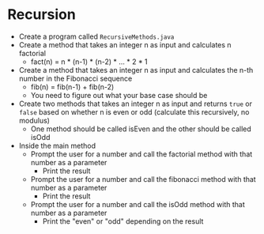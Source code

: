 # Recursion

- Create a program called `RecursiveMethods.java`
- Create a method that takes an integer n as input and calculates n factorial
  - fact(n) = n * (n-1) * (n-2) * ... * 2 * 1
- Create a method that takes an integer n as input and calculates the n-th number in the Fibonacci sequence
  - fib(n) = fib(n-1) + fib(n-2)
  - You need to figure out what your base case should be
- Create two methods that takes an integer n as input and returns `true` or `false` based on whether n is even or odd (calculate this recursively, no modulus)
  - One method should be called isEven and the other should be called isOdd
- Inside the main method
  - Prompt the user for a number and call the factorial method with that number as a parameter
    - Print the result
  - Prompt the user for a number and call the fibonacci method with that number as a parameter
    - Print the result
  - Prompt the user for a number and call the isOdd method with that number as a parameter
    - Print the "even" or "odd" depending on the result
